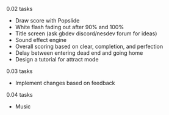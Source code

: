 0.02 tasks

- Draw score with Popslide
- White flash fading out after 90% and 100%
- Title screen (ask gbdev discord/nesdev forum for ideas)
- Sound effect engine
- Overall scoring based on clear, completion, and perfection
- Delay between entering dead end and going home
- Design a tutorial for attract mode

0.03 tasks

- Implement changes based on feedback

0.04 tasks

- Music
